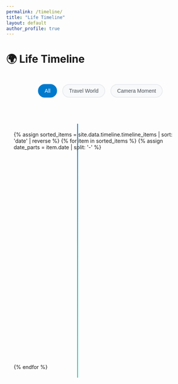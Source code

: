 ```yaml
---
permalink: /timeline/
title: "Life Timeline"
layout: default
author_profile: true
---
```


<span class='anchor' id='timeline'></span>

# 🌍 Life Timeline

<div class="timeline-filters">
  <button class="filter-btn active" data-category="all">All</button>
  <button class="filter-btn" data-category="travel">Travel World</button>
  <button class="filter-btn" data-category="person">Camera Moment</button>
</div>

<div class="timeline-container">
  <div class="timeline">
    {% assign sorted_items = site.data.timeline.timeline_items | sort: 'date' | reverse %}
    {% for item in sorted_items %}
      {% assign date_parts = item.date | split: '-' %}
      <div class="timeline-item" data-category="{{ item.category }}">
        <div class="timeline-date-left">
          {% assign year = date_parts[0] %}
          {% assign month = date_parts[1] %}
          {% assign day = date_parts[2] %}
          {% case month %}
            {% when '01' %}{% assign month_name = 'January' %}
            {% when '02' %}{% assign month_name = 'February' %}
            {% when '03' %}{% assign month_name = 'March' %}
            {% when '04' %}{% assign month_name = 'April' %}
            {% when '05' %}{% assign month_name = 'May' %}
            {% when '06' %}{% assign month_name = 'June' %}
            {% when '07' %}{% assign month_name = 'July' %}
            {% when '08' %}{% assign month_name = 'August' %}
            {% when '09' %}{% assign month_name = 'September' %}
            {% when '10' %}{% assign month_name = 'October' %}
            {% when '11' %}{% assign month_name = 'November' %}
            {% when '12' %}{% assign month_name = 'December' %}
          {% endcase %}
          <div class="date-day">{{ day }}</div>
          <div class="date-month">{{ month_name }}</div>
          <div class="date-year">{{ year }}</div>
        </div>
        <div class="timeline-marker"></div>
        <div class="timeline-content">
          <div class="timeline-title">{{ item.title }}</div>
          <div class="timeline-location">
            <i class="fas fa-map-marker-alt"></i> {{ item.location }}
          </div>
          <div class="timeline-description">
            {{ item.description }}
          </div>
          <div class="timeline-gallery" data-item-id="{{ forloop.index }}">
            <div class="gallery-container">
              <div class="gallery-images">
                <img src="{{ item.image }}" alt="{{ item.title }}" class="gallery-image active" onerror="this.style.display='none'">
                {% if item.image2 %}
                  <img src="{{ item.image2 }}" alt="{{ item.title }} 2" class="gallery-image" onerror="this.style.display='none'">
                {% endif %}
                {% if item.image3 %}
                  <img src="{{ item.image3 }}" alt="{{ item.title }} 3" class="gallery-image" onerror="this.style.display='none'">
                {% endif %}
                {% if item.image4 %}
                  <img src="{{ item.image4 }}" alt="{{ item.title }} 4" class="gallery-image" onerror="this.style.display='none'">
                {% endif %}
                {% if item.image5 %}
                  <img src="{{ item.image5 }}" alt="{{ item.title }} 5" class="gallery-image" onerror="this.style.display='none'">
                {% endif %}
                {% if item.image6 %}
                  <img src="{{ item.image6 }}" alt="{{ item.title }} 6" class="gallery-image" onerror="this.style.display='none'">
                {% endif %}
                {% if item.image7 %}
                  <img src="{{ item.image7 }}" alt="{{ item.title }} 7" class="gallery-image" onerror="this.style.display='none'">
                {% endif %}
                {% if item.image8 %}
                  <img src="{{ item.image8 }}" alt="{{ item.title }} 8" class="gallery-image" onerror="this.style.display='none'">
                {% endif %}
                {% if item.image9 %}
                  <img src="{{ item.image9 }}" alt="{{ item.title }} 8" class="gallery-image" onerror="this.style.display='none'">
                {% endif %}
                {% if item.image10 %}
                  <img src="{{ item.image10 }}" alt="{{ item.title }} 10" class="gallery-image" onerror="this.style.display='none'">
                {% endif %}
              </div>
              <button class="gallery-nav gallery-prev" onclick="changeImage({{ forloop.index }}, -1)">
                <i class="fas fa-chevron-left"></i>
              </button>
              <button class="gallery-nav gallery-next" onclick="changeImage({{ forloop.index }}, 1)">
                <i class="fas fa-chevron-right"></i>
              </button>
              <div class="gallery-dots">
                <span class="dot active" onclick="goToImage({{ forloop.index }}, 0)"></span>
                {% if item.image2 %}
                  <span class="dot" onclick="goToImage({{ forloop.index }}, 1)"></span>
                {% endif %}
                {% if item.image3 %}
                  <span class="dot" onclick="goToImage({{ forloop.index }}, 2)"></span>
                {% endif %}
                {% if item.image4 %}
                  <span class="dot" onclick="goToImage({{ forloop.index }}, 3)"></span>
                {% endif %}
                {% if item.image5 %}
                  <span class="dot" onclick="goToImage({{ forloop.index }}, 4)"></span>
                {% endif %}
                {% if item.image6 %}
                  <span class="dot" onclick="goToImage({{ forloop.index }}, 5)"></span>
                {% endif %}
                {% if item.image7 %}
                  <span class="dot" onclick="goToImage({{ forloop.index }}, 6)"></span>
                {% endif %}
                {% if item.image8 %}
                  <span class="dot" onclick="goToImage({{ forloop.index }}, 7)"></span>
                {% endif %}
                {% if item.image9 %}
                  <span class="dot" onclick="goToImage({{ forloop.index }}, 8)"></span>
                {% endif %}
                {% if item.image10 %}
                  <span class="dot" onclick="goToImage({{ forloop.index }}, 9)"></span>
                {% endif %}
              </div>
            </div>
          </div>
        </div>
      </div>
    {% endfor %}
  </div>
</div>

<style>
.timeline-filters {
  text-align: center;
  margin-bottom: 30px;
  padding: 20px;
}

.filter-btn {
  background: #f8f9fa;
  border: 2px solid #e9ecef;
  color: #495057;
  padding: 8px 16px;
  margin: 0 5px;
  border-radius: 20px;
  cursor: pointer;
  transition: all 0.3s ease;
  font-size: 14px;
  font-weight: 500;
}

.filter-btn:hover {
  background: #007acc;
  border-color: #007acc;
  color: white;
}

.filter-btn.active {
  background: #007acc;
  border-color: #007acc;
  color: white;
}

.timeline-container {
  max-width: 1000px;
  margin: 0 auto;
  padding: 20px;
}

.timeline {
  position: relative;
  padding: 20px 0;
}

.timeline::before {
  content: '';
  position: absolute;
  left: 170px;
  top: 0;
  bottom: 0;
  width: 2px;
  background: linear-gradient(to bottom, #007acc, #00d4aa);
}

.timeline-item {
  position: relative;
  margin-bottom: 40px;
  display: flex;
  align-items: flex-start;
}

.timeline-date-left {
  position: absolute;
  left: 0;
  top: 0;
  width: 150px;
  text-align: right;
  padding-right: 20px;
  z-index: 3;
}

.date-day {
  font-size: 2.2em;
  font-weight: bold;
  color: #007acc;
  line-height: 1;
  margin-bottom: 3px;
}

.date-month {
  font-size: 1em;
  color: #666;
  font-weight: 500;
  margin-bottom: 2px;
}

.date-year {
  font-size: 1.2em;
  color: #333;
  font-weight: 600;
}

.timeline-marker {
  position: absolute;
  left: 170px;
  top: 30px;
  width: 20px;
  height: 20px;
  background: #007acc;
  border: 4px solid #fff;
  border-radius: 50%;
  transform: translateX(-50%);
  box-shadow: 0 0 0 4px rgba(0, 122, 204, 0.2);
  z-index: 2;
}

.timeline-content {
  width: calc(100% - 210px);
  margin-left: 210px;
  background: #fff;
  border-radius: 12px;
  padding: 20px;
  box-shadow: 0 4px 20px rgba(0, 0, 0, 0.1);
  position: relative;
  transition: transform 0.3s ease, box-shadow 0.3s ease;
  max-width: 700px;
}

.timeline-content:hover {
  transform: translateY(-5px);
  box-shadow: 0 8px 30px rgba(0, 0, 0, 0.15);
}



.timeline-title {
  font-size: 1.1em;
  font-weight: 600;
  color: #333;
  margin-bottom: 8px;
}

.timeline-location {
  font-size: 0.9em;
  color: #007acc;
  margin-bottom: 10px;
  font-weight: 500;
}

.timeline-location i {
  margin-right: 5px;
}

.timeline-description {
  color: #666;
  line-height: 1.6;
  margin-bottom: 15px;
}

.timeline-image {
  margin-top: 15px;
}

.timeline-gallery {
  margin-top: 15px;
}

.gallery-container {
  position: relative;
  width: 100%;
  height: 400px;
  border-radius: 8px;
  overflow: hidden;
  box-shadow: 0 2px 10px rgba(0, 0, 0, 0.1);
}

.gallery-images {
  position: relative;
  width: 100%;
  height: 100%;
}

.gallery-image {
  position: absolute;
  top: 0;
  left: 0;
  width: 100%;
  height: 100%;
  object-fit: cover;
  opacity: 0;
  transition: opacity 0.3s ease;
}

.gallery-image.active {
  opacity: 1;
}

.gallery-nav {
  position: absolute;
  top: 50%;
  transform: translateY(-50%);
  background: rgba(0, 0, 0, 0.5);
  color: white;
  border: none;
  width: 40px;
  height: 40px;
  border-radius: 50%;
  cursor: pointer;
  display: flex;
  align-items: center;
  justify-content: center;
  transition: background 0.3s ease;
  z-index: 10;
}

.gallery-nav:hover {
  background: rgba(0, 0, 0, 0.7);
}

.gallery-prev {
  left: 10px;
}

.gallery-next {
  right: 10px;
}

.gallery-dots {
  position: absolute;
  bottom: 10px;
  left: 50%;
  transform: translateX(-50%);
  display: flex;
  gap: 8px;
  z-index: 10;
}

.dot {
  width: 10px;
  height: 10px;
  border-radius: 50%;
  background: rgba(255, 255, 255, 0.5);
  cursor: pointer;
  transition: background 0.3s ease;
}

.dot.active {
  background: white;
}

.dot:hover {
  background: rgba(255, 255, 255, 0.8);
}

/* Responsive design */
@media (max-width: 768px) {
  .timeline::before {
    left: 30px;
  }
  
  .timeline-date-left {
    position: relative;
    width: 100%;
    text-align: left;
    padding-right: 0;
    margin-bottom: 15px;
  }
  
  .date-day {
    font-size: 1.8em;
    display: inline-block;
    margin-right: 8px;
  }
  
  .date-month {
    font-size: 0.9em;
    display: inline-block;
    margin-right: 8px;
  }
  
  .date-year {
    font-size: 1.1em;
    display: inline-block;
  }
  
  .timeline-marker {
    left: 30px;
  }
  
  .timeline-content {
    width: calc(100% - 80px);
    margin-left: 80px;
  }
  
  .gallery-container {
    height: 250px;
  }
  
  .gallery-nav {
    width: 35px;
    height: 35px;
  }
}

/* Animation for timeline items */
.timeline-item {
  opacity: 0;
  transform: translateY(30px);
  animation: fadeInUp 0.6s ease forwards;
}

.timeline-item:nth-child(1) { animation-delay: 0.1s; }
.timeline-item:nth-child(2) { animation-delay: 0.2s; }
.timeline-item:nth-child(3) { animation-delay: 0.3s; }
.timeline-item:nth-child(4) { animation-delay: 0.4s; }
.timeline-item:nth-child(5) { animation-delay: 0.5s; }
.timeline-item:nth-child(6) { animation-delay: 0.6s; }

@keyframes fadeInUp {
  to {
    opacity: 1;
    transform: translateY(0);
  }
}


</style>

<script>
// Gallery state management
const galleryStates = {};

// Initialize gallery states
document.addEventListener('DOMContentLoaded', function() {
  const galleries = document.querySelectorAll('.timeline-gallery');
  galleries.forEach(gallery => {
    const itemId = gallery.getAttribute('data-item-id');
    const images = gallery.querySelectorAll('.gallery-image');
    galleryStates[itemId] = {
      currentIndex: 0,
      totalImages: images.length
    };
  });
});

// Change image function
function changeImage(itemId, direction) {
  const state = galleryStates[itemId];
  if (!state) return;
  
  const newIndex = state.currentIndex + direction;
  if (newIndex >= 0 && newIndex < state.totalImages) {
    goToImage(itemId, newIndex);
  }
}

// Go to specific image
function goToImage(itemId, index) {
  const gallery = document.querySelector(`[data-item-id="${itemId}"]`);
  if (!gallery) return;
  
  const images = gallery.querySelectorAll('.gallery-image');
  const dots = gallery.querySelectorAll('.dot');
  
  // Hide all images
  images.forEach(img => img.classList.remove('active'));
  dots.forEach(dot => dot.classList.remove('active'));
  
  // Show target image and dot
  if (images[index]) {
    images[index].classList.add('active');
  }
  if (dots[index]) {
    dots[index].classList.add('active');
  }
  
  // Update state
  galleryStates[itemId].currentIndex = index;
}

// Filter functionality
document.addEventListener('DOMContentLoaded', function() {
  const filterButtons = document.querySelectorAll('.filter-btn');
  const timelineItems = document.querySelectorAll('.timeline-item');

  filterButtons.forEach(button => {
    button.addEventListener('click', function() {
      const category = this.getAttribute('data-category');
      
      // Update active button
      filterButtons.forEach(btn => btn.classList.remove('active'));
      this.classList.add('active');
      
      // Filter timeline items
      timelineItems.forEach(item => {
        const itemCategory = item.getAttribute('data-category');
        if (category === 'all' || itemCategory === category) {
          item.style.display = 'flex';
          item.style.opacity = '1';
        } else {
          item.style.display = 'none';
          item.style.opacity = '0';
        }
      });
    });
  });

  // Intersection observer for smooth animations
  const observerOptions = {
    threshold: 0.1,
    rootMargin: '0px 0px -50px 0px'
  };

  const observer = new IntersectionObserver(function(entries) {
    entries.forEach(entry => {
      if (entry.isIntersecting) {
        entry.target.style.opacity = '1';
        entry.target.style.transform = 'translateY(0)';
      }
    });
  }, observerOptions);

  // Observe all timeline items
  timelineItems.forEach(item => {
    observer.observe(item);
  });
});
</script>

